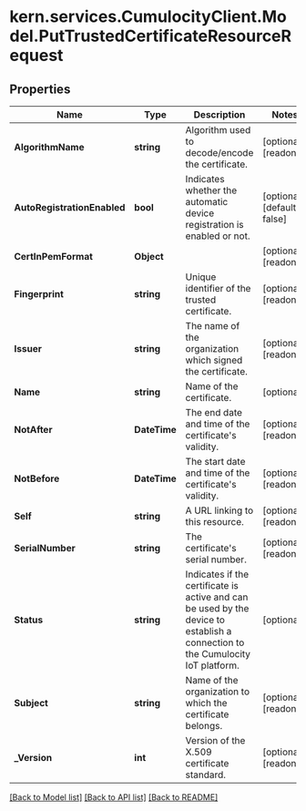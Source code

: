 
# kern.services.CumulocityClient.Model.PutTrustedCertificateResourceRequest

## Properties

Name | Type | Description | Notes
------------ | ------------- | ------------- | -------------
**AlgorithmName** | **string** | Algorithm used to decode/encode the certificate. | [optional] [readonly] 
**AutoRegistrationEnabled** | **bool** | Indicates whether the automatic device registration is enabled or not. | [optional] [default to false]
**CertInPemFormat** | **Object** |  | [optional] [readonly] 
**Fingerprint** | **string** | Unique identifier of the trusted certificate. | [optional] [readonly] 
**Issuer** | **string** | The name of the organization which signed the certificate. | [optional] [readonly] 
**Name** | **string** | Name of the certificate. | [optional] 
**NotAfter** | **DateTime** | The end date and time of the certificate&#39;s validity. | [optional] [readonly] 
**NotBefore** | **DateTime** | The start date and time of the certificate&#39;s validity. | [optional] [readonly] 
**Self** | **string** | A URL linking to this resource. | [optional] [readonly] 
**SerialNumber** | **string** | The certificate&#39;s serial number. | [optional] [readonly] 
**Status** | **string** | Indicates if the certificate is active and can be used by the device to establish a connection to the Cumulocity IoT platform. | [optional] 
**Subject** | **string** | Name of the organization to which the certificate belongs. | [optional] [readonly] 
**_Version** | **int** | Version of the X.509 certificate standard. | [optional] [readonly] 

[[Back to Model list]](../README.md#documentation-for-models)
[[Back to API list]](../README.md#documentation-for-api-endpoints)
[[Back to README]](../README.md)

